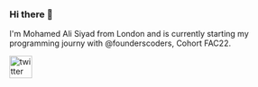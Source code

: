 ### Hi there 👋

I'm Mohamed Ali Siyad from London and is currently starting my programming journy with @founderscoders, Cohort FAC22.

[<img src='https://cdn.jsdelivr.net/npm/simple-icons@3.0.1/icons/twitter.svg' alt='twitter' height='40' fill="#000000">](https://twitter.com/Mohamed_Siyad1)  
<!--
**Alisyad9/Alisyad9** is a ✨ _special_ ✨ repository because its `README.md` (this file) appears on your GitHub profile.

Here are some ideas to get you started:

- 🔭 I’m currently working on ...
- 🌱 I’m currently learning ...
- 👯 I’m looking to collaborate on ...
- 🤔 I’m looking for help with ...
- 💬 Ask me about ...
- 📫 How to reach me: ...
- 😄 Pronouns: ...
- ⚡ Fun fact: ...
-->
